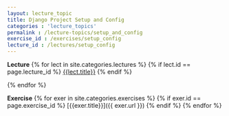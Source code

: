 ```yaml
---
layout: lecture_topic
title: Django Project Setup and Config
categories : 'lecture_topics'
permalink : /lecture-topics/setup_and_config
exercise_id : /exercises/setup_config
lecture_id : /lectures/setup_config
---
```


__Lecture__
{% for lect in site.categories.lectures %}
{% if lect.id == page.lecture_id %}
[{{lect.title}}]({{lect.url}})
{% endif %} 

{% endfor %}

   __Exercise__
{% for exer in site.categories.exercises %}
{% if exer.id == page.exercise_id %}
[{{exer.title}}]({{ exer.url }})
{% endif %} 
{% endfor %}


